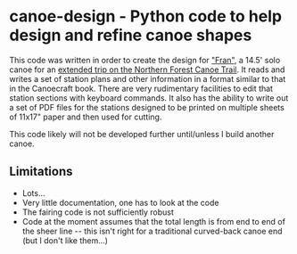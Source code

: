 # canoe-design - Python code to help design and refine canoe shapes

This code was written in order to create the design for ["Fran"](fran), a 14.5' solo canoe for an [extended trip on the Northern Forest Canoe Trail](http://zimeon.com/2018/06/nfct). It reads and writes a set of station plans and other information in a format similar to that in the Canoecraft book. There are very rudimentary facilities to edit that station sections with keyboard commands. It also has the ability to write out a set of PDF files for the stations designed to be printed on multiple sheets of 11x17" paper and then used for cutting. 

This code likely will not be developed further until/unless I build another canoe.

## Limitations

  * Lots...
  * Very little documentation, one has to look at the code
  * The fairing code is not sufficiently robust
  * Code at the moment assumes that the total length is from end to end of the sheer line -- this isn't right for a traditional curved-back canoe end (but I don't like them...)

